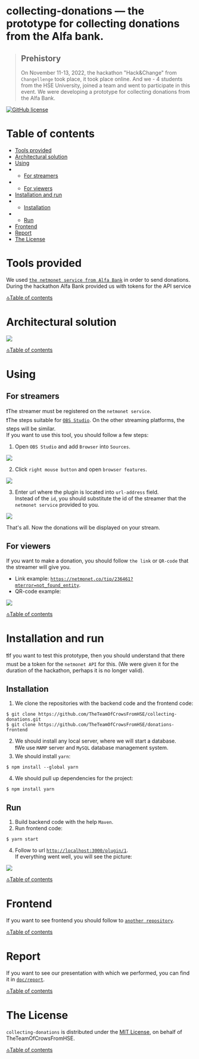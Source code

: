 # collecting-donations — the prototype for collecting donations from the Alfa bank.


> ## Prehistory
> On November 11-13, 2022, the hackathon "Hack&Change" from `Changellenge` took place, it took place online.
> And we - 4 students from the HSE University, joined a team and went to participate in this event.
> We were developing a prototype for collecting donations from the Alfa Bank.

[![GitHub license](https://img.shields.io/badge/license-MIT-blue.svg)](/LICENSE)


# Table of contents
- [Tools provided](#tools-provided)
- [Architectural solution](#architectural-solution)
- [Using](#using)
- - [For streamers](#for-streamers)
- - [For viewers](#for-viewers)
- [Installation and run](#installation-and-run)
- - [Installation](#Installation)
- - [Run](#run)
- [Frontend](#frontend)
- [Report](#report)
- [The License](#the-license)


# Tools provided
We used [`the netmonet service from Alfa Bank`](https://netmonet.co/) in order to send donations.
During the hackathon Alfa Bank provided us with tokens for the API service

[🔝Table of contents](#table-of-contents)


# Architectural solution
![](doc/images/architectural-solution.png)

[🔝Table of contents](#table-of-contents)


# Using
## For streamers
❗The streamer must be registered on the `netmonet service`. \
❗The steps suitable for [`OBS Studio`](https://obsproject.com/).
On the other streaming platforms, the steps will be similar. \
If you want to use this tool, you should follow a few steps:
1. Open `OBS Studio` and add `Browser` into `Sources`.

![](doc/images/step-1-for-streamers.png)

2. Click `right mouse button` and open `browser features`.

![](doc/images/step-2-for-streamers.png)

3. Enter url where the plugin is located into `url-address` field. \
Instead of the `id`, you should substitute the id of the streamer that the `netmonet service` provided to you.

![](doc/images/step-3-for-streamers.png)

That's all. Now the donations will be displayed on your stream.

## For viewers
If you want to make a donation, you should follow `the link` or `QR-code` that the streamer will give you.
- Link example: [`https://netmonet.co/tip/236461?mterror=not_found_entity`](https://netmonet.co/tip/236461?mterror=not_found_entity).
- QR-code example: 

![](doc/images/qr.png)

[🔝Table of contents](#table-of-contents)

# Installation and run
❗If you want to test this prototype,
then you should understand that there must be a token for the `netmonet API` for this.
(We were given it for the duration of the hackathon, perhaps it is no longer valid).

## Installation
1. We clone the repositories with the backend code and the frontend code:
```
$ git clone https://github.com/TheTeamOfCrowsFromHSE/collecting-donations.git
$ git clone https://github.com/TheTeamOfCrowsFromHSE/donations-frontend
```
2. We should install any local server, where we will start a database. \
❗We use `MAMP` server and `MySQL` database management system.
3. We should install `yarn`:
```
$ npm install --global yarn
```
4. We should pull up dependencies for the project:
```
$ npm install yarn
```
## Run
1. Build backend code with the help `Maven`.
2. Run frontend code:
```
$ yarn start
```
4. Follow to url [`http://localhost:3000/plugin/1`](http://localhost:3000/plugin/1). \
If everything went well, you will see the picture:

![](doc/images/start-front.png)

[🔝Table of contents](#table-of-contents)

# Frontend
If you want to see frontend you should follow to [`another repository`](https://github.com/TheTeamOfCrowsFromHSE/donations-frontend).

[🔝Table of contents](#table-of-contents)

# Report
If you want to see our presentation with which we performed,
you can find it in [`doc/report`](https://github.com/TheTeamOfCrowsFromHSE/collecting-donations/tree/main/doc/report).

[🔝Table of contents](#table-of-contents)

# The License
`collecting-donations` is distributed under the [MIT License](https://github.com/TheTeamOfCrowsFromHSE/collecting-donations/blob/main/LICENSE), on behalf of TheTeamOfCrowsFromHSE.

[🔝Table of contents](#table-of-contents)
